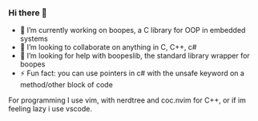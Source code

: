 ### Hi there 👋

<!--
**WholesomeIsland/Wholesomeisland** is a ✨ _special_ ✨ repository because its `README.md` (this file) appears on your GitHub profile.

-->

- 🔭 I’m currently working on boopes, a C library for OOP in embedded systems
- 👯 I’m looking to collaborate on anything in C, C++, c#
- 🤔 I’m looking for help with boopeslib, the standard library wrapper for boopes
- ⚡ Fun fact: you can use pointers in c# with the unsafe keyword on a method/other block of code

For programming I use vim, with nerdtree and coc.nvim for C++, or if im feeling lazy i use vscode.
